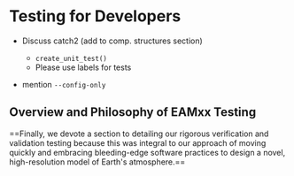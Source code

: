# Testing for Developers

- Discuss catch2 (add to comp. structures section)
    - `create_unit_test()`
    - Please use labels for tests

- mention `--config-only`

## Overview and Philosophy of EAMxx Testing

==Finally, we devote a section to detailing our rigorous verification and validation testing because this was integral to our approach of moving quickly and embracing bleeding-edge software practices to design a novel, high-resolution model of Earth's atmosphere.==
